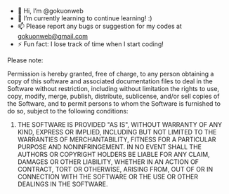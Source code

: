 - 👋 Hi, I’m @gokuonweb
- 🌱 I’m currently learning to continue learning! :)
- 📫 Please report any bugs or suggestion for my codes at gokuonweb@gmail.com
- ⚡ Fun fact: I lose track of time when I start coding!



Please note:

Permission is hereby granted, free of charge, to any person obtaining a copy
of this software and associated documentation files to deal in the Software
without restriction, including without limitation the rights
to use, copy, modify, merge, publish, distribute, sublicense, and/or sell
copies of the Software, and to permit persons to whom the Software is
furnished to do so, subject to the following conditions:

1. THE SOFTWARE IS PROVIDED "AS IS", WITHOUT WARRANTY OF ANY KIND, EXPRESS OR
   IMPLIED, INCLUDING BUT NOT LIMITED TO THE WARRANTIES OF MERCHANTABILITY,
   FITNESS FOR A PARTICULAR PURPOSE AND NONINFRINGEMENT. IN NO EVENT SHALL THE
   AUTHORS OR COPYRIGHT HOLDERS BE LIABLE FOR ANY CLAIM, DAMAGES OR OTHER
   LIABILITY, WHETHER IN AN ACTION OF CONTRACT, TORT OR OTHERWISE, ARISING FROM,
   OUT OF OR IN CONNECTION WITH THE SOFTWARE OR THE USE OR OTHER DEALINGS IN THE
   SOFTWARE.
